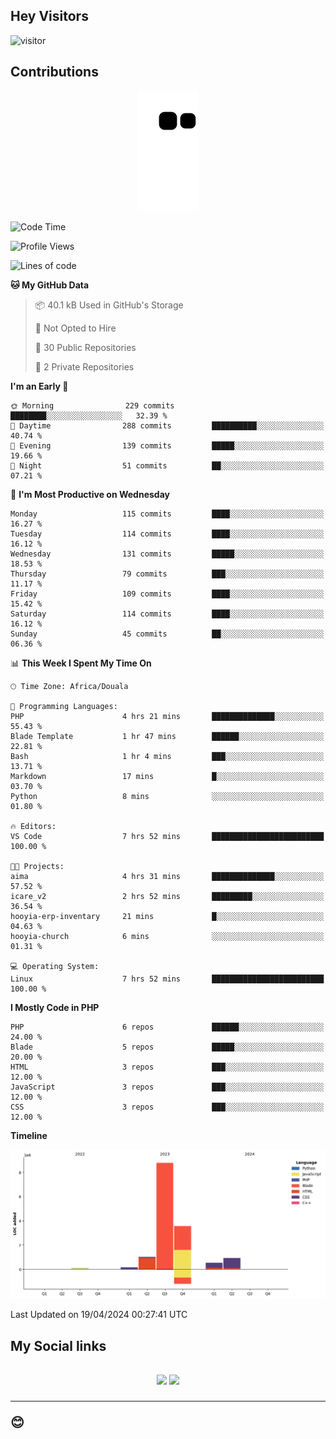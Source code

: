 ## Hey Visitors
![visitor](https://profile-counter.glitch.me/Fotsingboris/count.svg)

## Contributions
<p align="center">
  <img src="https://raw.githubusercontent.com/Fotsingboris/Fotsingboris/output/github-contribution-grid-snake.svg" />
</p>

<!--START_SECTION:waka-->
![Code Time](http://img.shields.io/badge/Code%20Time-945%20hrs%2054%20mins-blue)

![Profile Views](http://img.shields.io/badge/Profile%20Views-0-blue)

![Lines of code](https://img.shields.io/badge/From%20Hello%20World%20I%27ve%20Written-15.1%20million%20lines%20of%20code-blue)

**🐱 My GitHub Data** 

> 📦 40.1 kB Used in GitHub's Storage 
 > 
> 🚫 Not Opted to Hire
 > 
> 📜 30 Public Repositories 
 > 
> 🔑 2 Private Repositories 
 > 
**I'm an Early 🐤** 

```text
🌞 Morning                229 commits         ████████░░░░░░░░░░░░░░░░░   32.39 % 
🌆 Daytime                288 commits         ██████████░░░░░░░░░░░░░░░   40.74 % 
🌃 Evening                139 commits         █████░░░░░░░░░░░░░░░░░░░░   19.66 % 
🌙 Night                  51 commits          ██░░░░░░░░░░░░░░░░░░░░░░░   07.21 % 
```
📅 **I'm Most Productive on Wednesday** 

```text
Monday                   115 commits         ████░░░░░░░░░░░░░░░░░░░░░   16.27 % 
Tuesday                  114 commits         ████░░░░░░░░░░░░░░░░░░░░░   16.12 % 
Wednesday                131 commits         █████░░░░░░░░░░░░░░░░░░░░   18.53 % 
Thursday                 79 commits          ███░░░░░░░░░░░░░░░░░░░░░░   11.17 % 
Friday                   109 commits         ████░░░░░░░░░░░░░░░░░░░░░   15.42 % 
Saturday                 114 commits         ████░░░░░░░░░░░░░░░░░░░░░   16.12 % 
Sunday                   45 commits          ██░░░░░░░░░░░░░░░░░░░░░░░   06.36 % 
```


📊 **This Week I Spent My Time On** 

```text
🕑︎ Time Zone: Africa/Douala

💬 Programming Languages: 
PHP                      4 hrs 21 mins       ██████████████░░░░░░░░░░░   55.43 % 
Blade Template           1 hr 47 mins        ██████░░░░░░░░░░░░░░░░░░░   22.81 % 
Bash                     1 hr 4 mins         ███░░░░░░░░░░░░░░░░░░░░░░   13.71 % 
Markdown                 17 mins             █░░░░░░░░░░░░░░░░░░░░░░░░   03.70 % 
Python                   8 mins              ░░░░░░░░░░░░░░░░░░░░░░░░░   01.80 % 

🔥 Editors: 
VS Code                  7 hrs 52 mins       █████████████████████████   100.00 % 

🐱‍💻 Projects: 
aima                     4 hrs 31 mins       ██████████████░░░░░░░░░░░   57.52 % 
icare_v2                 2 hrs 52 mins       █████████░░░░░░░░░░░░░░░░   36.54 % 
hooyia-erp-inventary     21 mins             █░░░░░░░░░░░░░░░░░░░░░░░░   04.63 % 
hooyia-church            6 mins              ░░░░░░░░░░░░░░░░░░░░░░░░░   01.31 % 

💻 Operating System: 
Linux                    7 hrs 52 mins       █████████████████████████   100.00 % 
```

**I Mostly Code in PHP** 

```text
PHP                      6 repos             ██████░░░░░░░░░░░░░░░░░░░   24.00 % 
Blade                    5 repos             █████░░░░░░░░░░░░░░░░░░░░   20.00 % 
HTML                     3 repos             ███░░░░░░░░░░░░░░░░░░░░░░   12.00 % 
JavaScript               3 repos             ███░░░░░░░░░░░░░░░░░░░░░░   12.00 % 
CSS                      3 repos             ███░░░░░░░░░░░░░░░░░░░░░░   12.00 % 
```



**Timeline**

![Lines of Code chart](https://raw.githubusercontent.com/Fotsingboris/Fotsingboris/main/assets/bar_graph.png)


 Last Updated on 19/04/2024 00:27:41 UTC
<!--END_SECTION:waka-->

<h2>My Social links <h2>
<p align="center">
   <a href="https://linkedin.com/in/Fotsingboris-Mathieu"><img src="https://img.shields.io/badge/linkedin-%230077B5.svg?style=for-the-badge&logo=linkedin&logoColor=white"></a>
   <a href="https://instagram.com/Fotsingboris"><img src="https://img.shields.io/badge/instagram-%23E4405F.svg?style=for-the-badge&logo=Instagram&logoColor=white"></a>
  </p>
<hr>
😊
